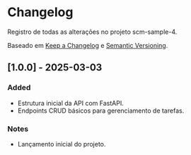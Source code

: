 # Changelog

Registro de todas as alterações no projeto scm-sample-4.

Baseado em [Keep a Changelog](https://keepachangelog.com/en/1.0.0/) e [Semantic Versioning](https://semver.org/spec/v2.0.0.html).


## [1.0.0] - 2025-03-03
### Added
- Estrutura inicial da API com FastAPI.
- Endpoints CRUD básicos para gerenciamento de tarefas.

### Notes
- Lançamento inicial do projeto.